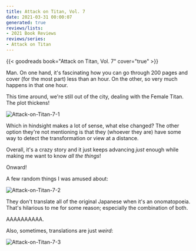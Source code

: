 ```yaml
---
title: Attack on Titan, Vol. 7
date: 2021-03-31 00:00:07
generated: true
reviews/lists:
- 2021 Book Reviews
reviews/series:
- Attack on Titan
---
```

{{< goodreads book="Attack on Titan, Vol. 7" cover="true" >}}

Man. On one hand, it's fascinating how you can go through 200 pages and cover (for the most part) less than an hour. On the other, so very much happens in that one hour.  

This time around, we're still out of the city, dealing with the Female Titan. The plot thickens!  

<!--more-->

![Attack-on-Titan-7-1](/embeds/books/attachments/attack-on-titan-7-1.png)  

Which in hindsight makes a lot of sense, what else changed? The other option they're not mentioning is that they (whoever they are) have some way to detect the transformation or view at a distance.  

Overall, it's a crazy story and it just keeps advancing *just* enough while making me want to know *all the things*!  

Onward!  

A few random things I was amused about:  

![Attack-on-Titan-7-2](/embeds/books/attachments/attack-on-titan-7-2.png)  

They don't translate all of the original Japanese when it's an onomatopoeia. That's hilarious to me for some reason; especially the combination of both.  

AAAAAAAAAA.  

Also, sometimes, translations are just *weird*:  

![Attack-on-Titan-7-3](/embeds/books/attachments/attack-on-titan-7-3.png)  


